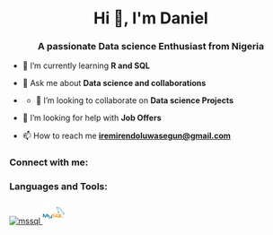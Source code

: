 <h1 align="center">Hi 👋, I'm Daniel</h1>
<h3 align="center">A passionate Data science Enthusiast from Nigeria</h3>

- 🌱 I’m currently learning **R and SQL**

- 💬 Ask me about **Data science and collaborations**
- - 👯 I’m looking to collaborate on **Data science Projects**

- 🤝 I’m looking for help with **Job Offers**

- 📫 How to reach me **iremirendoluwasegun@gmail.com**

<h3 align="left">Connect with me:</h3>
<p align="left">
</p>

<h3 align="left">Languages and Tools:</h3>
<p align="left"> <a href="https://www.microsoft.com/en-us/sql-server" target="_blank" rel="noreferrer"> <img src="https://www.svgrepo.com/show/303229/microsoft-sql-server-logo.svg" alt="mssql" width="40" height="40"/> </a> <a href="https://www.mysql.com/" target="_blank" rel="noreferrer"> <img src="https://raw.githubusercontent.com/devicons/devicon/master/icons/mysql/mysql-original-wordmark.svg" alt="mysql" width="40" height="40"/> </a> </p>
